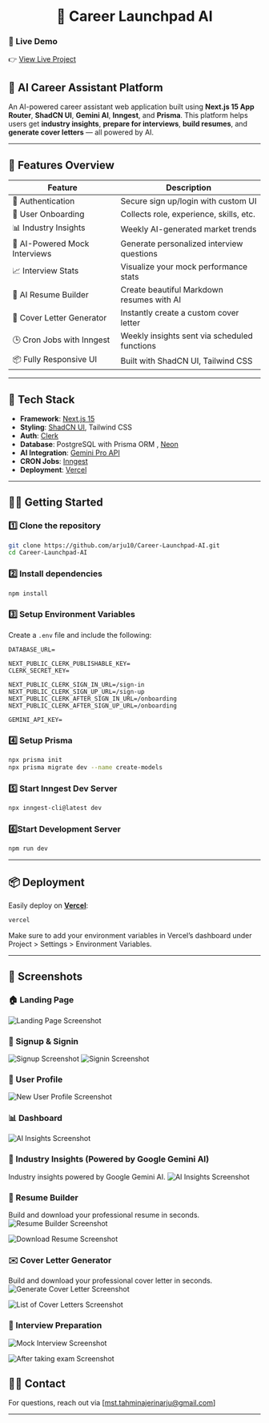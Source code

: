 
<center> <h1> 🚀 Career Launchpad AI </h1></center>

### 🔗 Live Demo

👉 [View Live Project](https://career-launchpad-ai.vercel.app/)

## 🧠 AI Career Assistant Platform

An AI-powered career assistant web application built using **Next.js 15 App Router**, **ShadCN UI**, **Gemini AI**, **Inngest**, and **Prisma**. This platform helps users get **industry insights**, **prepare for interviews**, **build resumes**, and **generate cover letters** — all powered by AI.

---

## 🚀 Features Overview

| Feature                                  | Description                                                                 |
|------------------------------------------|-----------------------------------------------------------------------------|
| 🔐 Authentication                        | Secure sign up/login with custom UI                                        |
| 👤 User Onboarding                       | Collects role, experience, skills, etc.                                    |
| 📊 Industry Insights                     | Weekly AI-generated market trends                                          |
| 🤖 AI-Powered Mock Interviews            | Generate personalized interview questions                                  |
| 📈 Interview Stats                       | Visualize your mock performance stats                                      |
| 📄 AI Resume Builder                     | Create beautiful Markdown resumes with AI                                 |
| 📨 Cover Letter Generator                | Instantly create a custom cover letter                                    |
| 🕒 Cron Jobs with Inngest                | Weekly insights sent via scheduled functions                              |
| 📦 Fully Responsive UI                   | Built with ShadCN UI, Tailwind CSS                                         |

---

## 🧱 Tech Stack

- **Framework**: [Next.js 15](https://nextjs.org/)
- **Styling**: [ShadCN UI](https://ui.shadcn.com/), Tailwind CSS
- **Auth**: [Clerk](https://go.clerk.com/)
- **Database**: PostgreSQL with Prisma ORM , [Neon](https://fyi.neon.tech)
- **AI Integration**: [Gemini Pro API](https://ai.google.dev/gemini-api/docs/api-key)
- **CRON Jobs**: [Inngest](https://www.inngest.com/)
- **Deployment**: [Vercel](https://vercel.com/)

---

## 🧑‍💻 Getting Started

### 1️⃣ Clone the repository

```bash
git clone https://github.com/arju10/Career-Launchpad-AI.git
cd Career-Launchpad-AI
````

### 2️⃣ Install dependencies

```bash
npm install
```

### 3️⃣ Setup Environment Variables

Create a `.env` file and include the following:

```
DATABASE_URL=

NEXT_PUBLIC_CLERK_PUBLISHABLE_KEY=
CLERK_SECRET_KEY=

NEXT_PUBLIC_CLERK_SIGN_IN_URL=/sign-in
NEXT_PUBLIC_CLERK_SIGN_UP_URL=/sign-up
NEXT_PUBLIC_CLERK_AFTER_SIGN_IN_URL=/onboarding
NEXT_PUBLIC_CLERK_AFTER_SIGN_UP_URL=/onboarding

GEMINI_API_KEY=
```

### 4️⃣ Setup Prisma

```bash
npx prisma init
npx prisma migrate dev --name create-models
```
### 5️⃣ Start Inngest Dev Server

```bash
npx inngest-cli@latest dev
```
### 6️⃣Start Development Server

```bash
npm run dev
```

---

## 📦 Deployment

Easily deploy on **[Vercel](https://vercel.com/)**:

```bash
vercel
```

Make sure to add your environment variables in Vercel’s dashboard under Project > Settings > Environment Variables.

---

## 📸 Screenshots

### 🏠 Landing Page
![Landing Page Screenshot](./screenshots/First_LandingPage.png)

### 🔐 Signup & Signin
![Signup Screenshot](./screenshots/sign_up.png) 
![Signin Screenshot](./screenshots/sign_in.png) </br>

### 👤 User Profile
![New User Profile Screenshot](./screenshots/new_user_after_signin.png) 

### 📊 Dashboard
![AI Insights Screenshot](./screenshots)

### 🧠 Industry Insights (Powered by Google Gemini AI)
Industry insights powered by Google Gemini AI.
![AI Insights Screenshot](./screenshots/industry_insight.png)

### 📄 Resume Builder
Build and download your professional resume in seconds.
![Resume Builder Screenshot](./screenshots/resume_builder.png) </br>

![Download Resume Screenshot](./screenshots/download_resume.png) </br>

### ✉️ Cover Letter Generator
Build and download your professional cover letter in seconds.
![Generate Cover Letter Screenshot](./screenshots/cover_letter_form.png) </br>

![List of Cover Letters Screenshot](./screenshots/cover_letter_lists.png) </br>

### 🎤 Interview Preparation
![Mock Interview Screenshot](./screenshots/mock_interview.png) </br>

![After taking exam Screenshot](./screenshots/interview_preparation_after_taking_exam.png) </br>


## 🙋‍♂️ Contact

For questions, reach out via \[[mst.tahminajerinarju@gmail.com](mailto:mst.tahminajerinarju@gmail.com)] 

---

